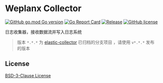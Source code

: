 # Weplanx Collector

[![GitHub go.mod Go version](https://img.shields.io/github/go-mod/go-version/weplanx/collector?style=flat-square)](https://github.com/weplanx/collector)
[![Go Report Card](https://goreportcard.com/badge/github.com/weplanx/collector?style=flat-square)](https://goreportcard.com/report/github.com/weplanx/collector)
[![Release](https://img.shields.io/github/v/release/weplanx/collector.svg?style=flat-square)](https://github.com/weplanx/collector)
[![GitHub license](https://img.shields.io/github/license/weplanx/collector?style=flat-square)](https://raw.githubusercontent.com/weplanx/collector/main/LICENSE)

日志收集器，接收数据流并写入日志系统

> 版本 `*.*.*` 为 [elastic-collector](https://github.com/weplanx/log-collector/tree/elastic-collector) 已归档的分支项目
> ，请使用 `v*.*.*` 发布的版本

## License

[BSD-3-Clause License](https://github.com/weplanx/collector/blob/main/LICENSE)